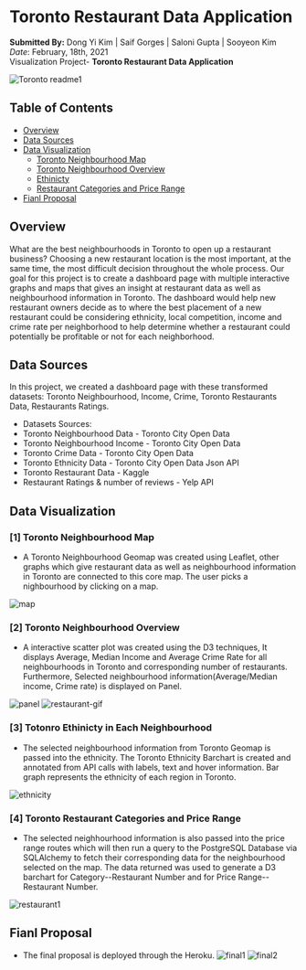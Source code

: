 # Toronto Restaurant Data Application

**Submitted By:** Dong Yi Kim | Saif Gorges | Saloni Gupta | Sooyeon Kim </br>
_Date_: February, 18th, 2021\
Visualization Project- **Toronto Restaurant Data Application** <br/>

![Toronto readme1](./Toronto-Analysis-Heroku/static/css/Images/toronto_readme1.jpg)

## Table of Contents
  * [Overview](#overview)
  * [Data Sources](#data-sources)
  * [Data Visualization](#data-visualization)
    * [Toronto Neighbourhood Map](#map)
    * [Toronto Neighbourhood Overview](#interactive-map)
    * [Ethinicty](#ethnicity)
    * [Restaurant Categories and Price Range ](#restaurant2)
  * [Fianl Proposal](#final-proposal)

## <a name="overview"></a>Overview
What are the best neighbourhoods in Toronto to open up a restaurant business? Choosing a new restaurant location is the most important, at the same time, the most difficult decision throughout the whole process. Our goal for this project is to create a dashboard page with multiple interactive graphs and maps that gives an insight at restaurant data as well as neighbourhood information in Toronto. The dashboard would help new restaurant owners decide as to where the best placement of a new restaurant could be considering ethnicity, local competition, income and crime rate per neighborhood to help determine whether a restaurant could potentially be profitable or not for each neighborhood.

## <a name="data-sources"></a>Data Sources
In this project, we created a dashboard page with these transformed datasets: Toronto Neighbourhood, Income, Crime, Toronto Restaurants Data, Restaurants Ratings. 
 
 * Datasets Sources:   
  * Toronto Neighbourhood Data - Toronto City Open Data
  * Toronto Neighbourhood Income - Toronto City Open Data
  * Toronto Crime Data - Toronto City Open Data
  * Toronto Ethnicity Data - Toronto City Open Data Json API
  * Toronto Restaurant Data - Kaggle
  * Restaurant Ratings & number of reviews - Yelp API
  
  ## <a name="data-visualization"></a>Data Visualization
  ### [1] <a name="map"></a>Toronto Neighbourhood Map 
  * A Toronto Neighbourhood Geomap was created using Leaflet, other graphs which give restaurant data as well as neighbourhood information in Toronto are connected to this core map. The user picks a nighbourhood by clicking on a map.   
  
  ![map](./Toronto-Analysis-Heroku/static/css/Images/map.gif)
  
  ### [2] <a name="interactive-map"></a>Toronto Neighbourhood Overview 
  * A interactive scatter plot was created using the D3 techniques, It displays Average, Median Income and Average Crime Rate for all neighbourhoods in Toronto and corresponding number of restaurants. Furthermore, Selected neighbourhood information(Average/Median income, Crime rate) is displayed on Panel.
  
  ![panel](./Toronto-Analysis-Heroku/static/css/Images/panel.jpg) ![restaurant-gif](./Toronto-Analysis-Heroku/static/css/Images/restaurant-gif.gif) 
  
  ### [3] <a name="ethnicity"></a>Totonro Ethinicty in Each Neighbourhood 
  * The selected neighbourhood information from Toronto Geomap is passed into the ethnicity. The Toronto Ethnicity Barchart is created and annotated from API calls with labels, text and hover information. Bar graph represents the ethnicity of each region in Toronto. 
  
  ![ethnicity](./Toronto-Analysis-Heroku/static/css/Images/ethnicity.gif)
  
  ### [4] <a name="restaurant2"></a>Toronto Restaurant Categories and Price Range 
  * The selected neighhourhood information is also passed into the price range routes which will then run a query to the PostgreSQL Database via SQLAlchemy to fetch their corresponding data for the neighbourhood selected on the map. The data returned was used to generate a D3 barchart for Category--Restaurant Number and for Price Range--Restaurant Number.
  
  ![restaurant1](./Toronto-Analysis-Heroku/static/css/Images/restaurant1.gif)
  
  ## <a name="final-proposal"></a>Fianl Proposal
  * The final proposal is deployed through the Heroku. 
  ![final1](./Toronto-Analysis-Heroku/static/css/Images/final1.JPG)
  ![final2](./Toronto-Analysis-Heroku/static/css/Images/final2.JPG)
  
 
